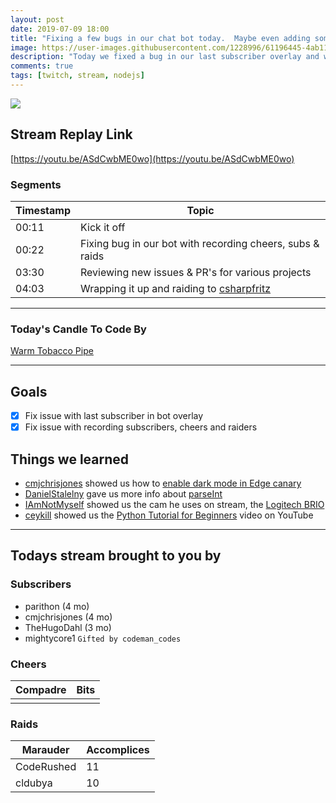 ```yaml
---
layout: post
date: 2019-07-09 18:00
title: "Fixing a few bugs in our chat bot today.  Maybe even adding some new things."
image: https://user-images.githubusercontent.com/1228996/61196445-4ab11280-a694-11e9-95e0-162033a81f46.png
description: "Today we fixed a bug in our last subscriber overlay and worked at resolving issue with recording subscribers, raiders & cheers in our MongoDb."
comments: true
tags: [twitch, stream, nodejs]
---
```


<img src="{{page.image}}"/>

## Stream Replay Link

[https://youtu.be/ASdCwbME0wo](https://youtu.be/ASdCwbME0wo)

<!--more-->

### Segments

| Timestamp | Topic                                                                       |
| ---       | ---                                                                         |
| 00:11     | Kick it off                                                                 |
| 00:22     | Fixing bug in our bot with recording cheers, subs & raids                   |
| 03:30     | Reviewing new issues & PR's for various projects                            |
| 04:03     | Wrapping it up and raiding to [csharpfritz](https://twitch.tv/csharpfritz)  |

---

### Today's Candle To Code By

[Warm Tobacco Pipe](https://amzn.to/2GSsMxX)

---

## Goals

- [x] Fix issue with last subscriber in bot overlay
- [x] Fix issue with recording subscribers, cheers and raiders

## Things we learned

- [cmjchrisjones](https://twitch.tv/cmjchrisjones) showed us how to [enable dark mode in Edge canary](https://www.onmsft.com/how-to/how-to-enable-dark-theme-now-in-microsoft-edge-insider-builds)
- [DanielStalelny](https://twitch.tv/DanielStalelny) gave us more info about [parseInt](https://developer.mozilla.org/en-US/docs/Web/JavaScript/Reference/Global_Objects/parseInt)
- [IAmNotMyself](https://twitch.tv/IAmNotMyself) showed us the cam he uses on stream, the [Logitech BRIO](https://amzn.to/30tERBP)
- [ceykill](https://twitch.tv/ceykill) showed us the [Python Tutorial for Beginners](https://www.youtube.com/watch?v=_uQrJ0TkZlc) video on YouTube

---

## Todays stream brought to you by

### Subscribers

- parithon (4 mo)
- cmjchrisjones (4 mo)
- TheHugoDahl (3 mo)
- mightycore1 `Gifted by codeman_codes`

### Cheers

| Compadre      | Bits      |
| ---           | ---       |
|               |           |

### Raids

| Marauder      | Accomplices   |
| ---           | ---           |
| CodeRushed    | 11            |
| cldubya       | 10            |
